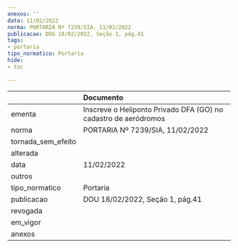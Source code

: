 ```yaml
---
anexos: ''
data: 11/02/2022
norma: PORTARIA Nº 7239/SIA, 11/02/2022
publicacao: DOU 18/02/2022, Seção 1, pág.41
tags:
- portaria
tipo_normatico: Portaria
hide: 
- toc 
 
---
```


|                    | Documento                                                       |
|:-------------------|:----------------------------------------------------------------|
| ementa             | Inscreve o Heliponto Privado DFA (GO) no cadastro de aeródromos |
| norma              | PORTARIA Nº 7239/SIA, 11/02/2022                                |
| tornada_sem_efeito |                                                                 |
| alterada           |                                                                 |
| data               | 11/02/2022                                                      |
| outros             |                                                                 |
| tipo_normatico     | Portaria                                                        |
| publicacao         | DOU 18/02/2022, Seção 1, pág.41                                 |
| revogada           |                                                                 |
| em_vigor           |                                                                 |
| anexos             |                                                                 |